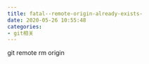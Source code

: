 ```yaml
---
title: fatal--remote-origin-already-exists-
date: 2020-05-26 10:55:48
categories:
- git相关
---
```

 git remote rm origin
